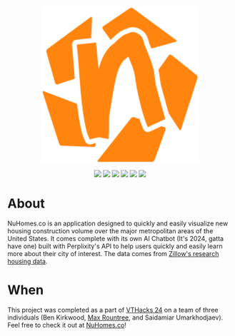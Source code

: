 <p align="center">
  <a href="https://nuhomes.co">
  <img src="/static/favicon.svg" width="350" alt="accessibility text">
  </a>
</p>
<p align="center">
  <a href="https://en.wikipedia.org/wiki/JavaScript"><img src="https://img.shields.io/badge/JavaScript-323330?style=for-the-badge&logo=javascript&logoColor=F7DF1E" /></a>
  <a href="https://svelte.dev/"><img src="https://img.shields.io/badge/Svelte-4A4A55?style=for-the-badge&logo=svelte&logoColor=FF3E00" /></a>
  <a href="https://kit.svelte.dev/"><img src="https://img.shields.io/badge/SvelteKit-FF3E00?style=for-the-badge&logo=Svelte&logoColor=white" /></a>
  <a href="https://www.mongodb.com/"><img src="https://img.shields.io/badge/MongoDB-4EA94B?style=for-the-badge&logo=mongodb&logoColor=white" /></a>
  <a href="https://www.perplexity.ai"><img src="https://img.shields.io/badge/perplexity-202222?style=for-the-badge&logo=perplexity&logoColor=21b8cd" /></a>
  <a href="https://www.zillow.com/"><img src="https://img.shields.io/badge/zillow-fffdf7?style=for-the-badge&logo=zillow&logoColor=006afe" /></a>
</p>

# About
NuHomes.co is an application designed to quickly and easily visualize new housing construction volume over the major metropolitan areas of the United States. It comes complete with its own AI Chatbot (It's 2024, gatta have one) built with Perplixity's API  to help users quickly and easily learn more about their city of interest. The data comes from [Zillow's research housing data](https://www.zillow.com/research/data/).   

# When
This project was completed as a part of [VTHacks 24](https://devpost.com/software/nuhomes-co-m) on a team of three individuals (Ben Kirkwood, <a href="https://www.linkedin.com/in/maxrountree/">Max Rountree</a>, and Saidamiar Umarkhodjaev). Feel free to check it out at [NuHomes.co](https://nuhomes.co)!   

